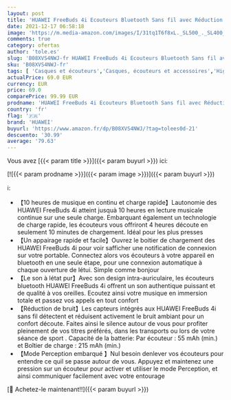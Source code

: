 ```yaml
---
layout: post
title: 'HUAWEI FreeBuds 4i Ecouteurs Bluetooth Sans fil avec Réduction de Bruit Active - Charge Rapide - Autonomie Longue Durée 22 Heures - Blanc'
date: 2021-12-17 06:58:18
image: 'https://m.media-amazon.com/images/I/31tq1T6f8xL._SL500_._SL400_.jpg'
comments: true
category: ofertas
author: 'tole.es'
slug: 'B08XVS4NWJ-fr HUAWEI FreeBuds 4i Ecouteurs Bluetooth Sans fil avec...'
sku: 'B08XVS4NWJ-fr'
tags: [ 'Casques et écouteurs','Casques, écouteurs et accessoires','High-Tech','huawei', ]
actualPrice: 69.0 EUR
currency: EUR
price: 69.0
comparePrice: 99.99 EUR
prodname: 'HUAWEI FreeBuds 4i Ecouteurs Bluetooth Sans fil avec Réduction de Bruit Active - Charge Rapide - Autonomie Longue Durée 22 Heures - Blanc'
country: 'fr'
flag: '🇫🇷'
brand: 'HUAWEI'
buyurl: 'https://www.amazon.fr/dp/B08XVS4NWJ/?tag=tolees0d-21'
descuento: '30.99'
average: '79.63'
---
```


Vous avez [{{< param title >}}]({{< param buyurl >}}) ici:

[![{{< param prodname >}}]({{< param image >}})]({{< param buyurl >}})

ℹ️:

- 【10 heures de musique en continu et charge rapide】Lautonomie des HUAWEI FreeBuds 4i atteint jusquà 10 heures en lecture musicale continue sur une seule charge. Embarquant également un technologie de charge rapide, les écouteurs vous offriront 4 heures découte en seulement 10 minutes de chargement. Idéal pour les plus presses
- 【Un appairage rapide et facile】Ouvrez le boitier de chargement des HUAWEI FreeBuds 4i pour voir safficher une notification de connexion sur votre portable. Connectez alors vos écouteurs à votre appareil en bluetooth en une seule étape, pour une connexion automatique à chaque ouverture de létui. Simple comme bonjour
- 【Le son à létat pur】Avec son design intra-auriculaire, les écouteurs bluetooth HUAWEI FreeBuds 4i offrent un son authentique puissant et de qualité à vos oreilles. Ecoutez ainsi votre musique en immersion totale et passez vos appels en tout confort
- 【Réduction de bruit】Les capteurs intégrés aux HUAWEI FreeBuds 4i sans fil détectent et réduisent activement le bruit ambiant pour un confort découte. Faites ainsi le silence autour de vous pour profiter pleinement de vos titres préférés, dans les transports ou lors de votre séance de sport . Capacité de la batterie: Par écouteur : 55 mAh (min.) et Boîtier de charge : 215 mAh (min.)
- 【Mode Perception embarqué 】Nul besoin denlever vos écouteurs pour entendre ce quil se passe autour de vous. Appuyez et maintenez une pression sur un écouteur pour activer et utiliser le mode Perception, et ainsi communiquer facilement avec votre entourage

[🛒 Achetez-le maintenant!!]({{< param buyurl >}})
